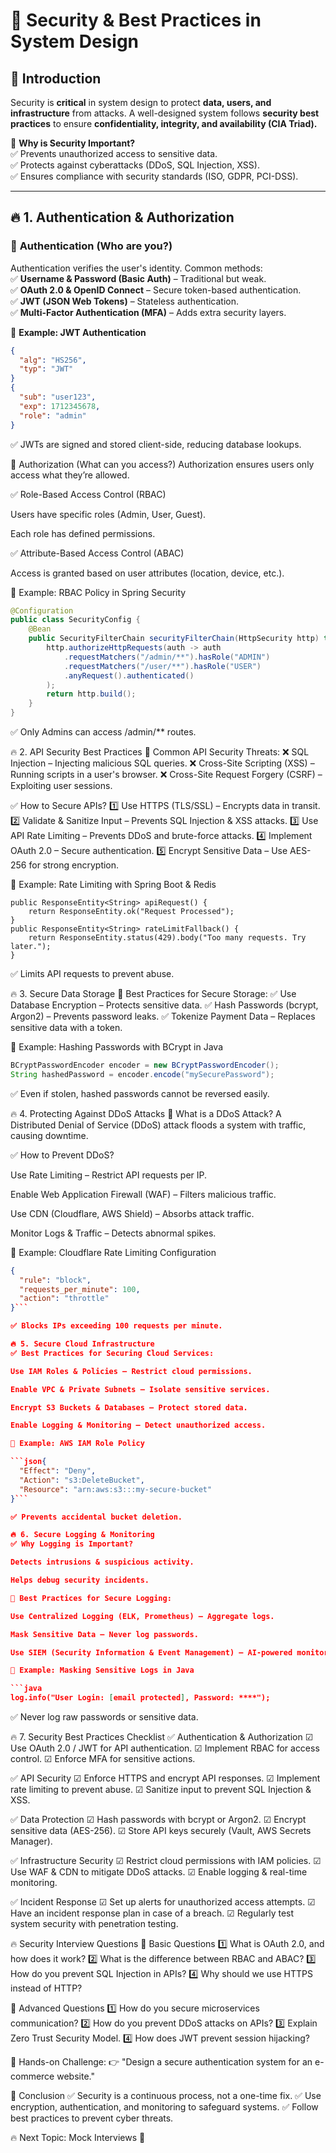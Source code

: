 # 🔐 **Security & Best Practices in System Design**  

## 🚀 **Introduction**  

Security is **critical** in system design to protect **data, users, and infrastructure** from attacks. A well-designed system follows **security best practices** to ensure **confidentiality, integrity, and availability (CIA Triad).**  

📌 **Why is Security Important?**  
✅ Prevents unauthorized access to sensitive data.  
✅ Protects against cyberattacks (DDoS, SQL Injection, XSS).  
✅ Ensures compliance with security standards (ISO, GDPR, PCI-DSS).  

---

## 🔥 **1. Authentication & Authorization**  

### 📌 **Authentication (Who are you?)**  
Authentication verifies the user's identity. Common methods:  
✅ **Username & Password (Basic Auth)** – Traditional but weak.  
✅ **OAuth 2.0 & OpenID Connect** – Secure token-based authentication.  
✅ **JWT (JSON Web Tokens)** – Stateless authentication.  
✅ **Multi-Factor Authentication (MFA)** – Adds extra security layers.  

📌 **Example: JWT Authentication**  
```json
{
  "alg": "HS256",
  "typ": "JWT"
}
{
  "sub": "user123",
  "exp": 1712345678,
  "role": "admin"
}
```
✅ JWTs are signed and stored client-side, reducing database lookups.

📌 Authorization (What can you access?)
Authorization ensures users only access what they’re allowed.

✅ Role-Based Access Control (RBAC)

Users have specific roles (Admin, User, Guest).

Each role has defined permissions.

✅ Attribute-Based Access Control (ABAC)

Access is granted based on user attributes (location, device, etc.).

📌 Example: RBAC Policy in Spring Security

```java
@Configuration
public class SecurityConfig {
    @Bean
    public SecurityFilterChain securityFilterChain(HttpSecurity http) throws Exception {
        http.authorizeHttpRequests(auth -> auth
            .requestMatchers("/admin/**").hasRole("ADMIN")
            .requestMatchers("/user/**").hasRole("USER")
            .anyRequest().authenticated()
        );
        return http.build();
    }
}
```
✅ Only Admins can access /admin/** routes.

🔥 2. API Security Best Practices
📌 Common API Security Threats:
❌ SQL Injection – Injecting malicious SQL queries.
❌ Cross-Site Scripting (XSS) – Running scripts in a user's browser.
❌ Cross-Site Request Forgery (CSRF) – Exploiting user sessions.

✅ How to Secure APIs?
1️⃣ Use HTTPS (TLS/SSL) – Encrypts data in transit.
2️⃣ Validate & Sanitize Input – Prevents SQL Injection & XSS attacks.
3️⃣ Use API Rate Limiting – Prevents DDoS and brute-force attacks.
4️⃣ Implement OAuth 2.0 – Secure authentication.
5️⃣ Encrypt Sensitive Data – Use AES-256 for strong encryption.

📌 Example: Rate Limiting with Spring Boot & Redis

```java@RateLimiter(name = "default", fallbackMethod = "rateLimitFallback")
public ResponseEntity<String> apiRequest() {
    return ResponseEntity.ok("Request Processed");
}
public ResponseEntity<String> rateLimitFallback() {
    return ResponseEntity.status(429).body("Too many requests. Try later.");
}
```
✅ Limits API requests to prevent abuse.

🔥 3. Secure Data Storage
📌 Best Practices for Secure Storage:
✅ Use Database Encryption – Protects sensitive data.
✅ Hash Passwords (bcrypt, Argon2) – Prevents password leaks.
✅ Tokenize Payment Data – Replaces sensitive data with a token.

📌 Example: Hashing Passwords with BCrypt in Java

```java
BCryptPasswordEncoder encoder = new BCryptPasswordEncoder();
String hashedPassword = encoder.encode("mySecurePassword");
```
✅ Even if stolen, hashed passwords cannot be reversed easily.

🔥 4. Protecting Against DDoS Attacks
📌 What is a DDoS Attack?
A Distributed Denial of Service (DDoS) attack floods a system with traffic, causing downtime.

✅ How to Prevent DDoS?

Use Rate Limiting – Restrict API requests per IP.

Enable Web Application Firewall (WAF) – Filters malicious traffic.

Use CDN (Cloudflare, AWS Shield) – Absorbs attack traffic.

Monitor Logs & Traffic – Detects abnormal spikes.

📌 Example: Cloudflare Rate Limiting Configuration
```json
{
  "rule": "block",
  "requests_per_minute": 100,
  "action": "throttle"
}```

✅ Blocks IPs exceeding 100 requests per minute.

🔥 5. Secure Cloud Infrastructure
✅ Best Practices for Securing Cloud Services:

Use IAM Roles & Policies – Restrict cloud permissions.

Enable VPC & Private Subnets – Isolate sensitive services.

Encrypt S3 Buckets & Databases – Protect stored data.

Enable Logging & Monitoring – Detect unauthorized access.

📌 Example: AWS IAM Role Policy

```json{
  "Effect": "Deny",
  "Action": "s3:DeleteBucket",
  "Resource": "arn:aws:s3:::my-secure-bucket"
}```

✅ Prevents accidental bucket deletion.

🔥 6. Secure Logging & Monitoring
✅ Why Logging is Important?

Detects intrusions & suspicious activity.

Helps debug security incidents.

📌 Best Practices for Secure Logging:

Use Centralized Logging (ELK, Prometheus) – Aggregate logs.

Mask Sensitive Data – Never log passwords.

Use SIEM (Security Information & Event Management) – AI-powered monitoring.

📌 Example: Masking Sensitive Logs in Java

```java
log.info("User Login: [email protected], Password: ****");
```
✅ Never log raw passwords or sensitive data.

🔥 7. Security Best Practices Checklist
✅ Authentication & Authorization
☑ Use OAuth 2.0 / JWT for API authentication.
☑ Implement RBAC for access control.
☑ Enforce MFA for sensitive actions.

✅ API Security
☑ Enforce HTTPS and encrypt API responses.
☑ Implement rate limiting to prevent abuse.
☑ Sanitize input to prevent SQL Injection & XSS.

✅ Data Protection
☑ Hash passwords with bcrypt or Argon2.
☑ Encrypt sensitive data (AES-256).
☑ Store API keys securely (Vault, AWS Secrets Manager).

✅ Infrastructure Security
☑ Restrict cloud permissions with IAM policies.
☑ Use WAF & CDN to mitigate DDoS attacks.
☑ Enable logging & real-time monitoring.

✅ Incident Response
☑ Set up alerts for unauthorized access attempts.
☑ Have an incident response plan in case of a breach.
☑ Regularly test system security with penetration testing.

🔥 Security Interview Questions
📌 Basic Questions
1️⃣ What is OAuth 2.0, and how does it work?
2️⃣ What is the difference between RBAC and ABAC?
3️⃣ How do you prevent SQL Injection in APIs?
4️⃣ Why should we use HTTPS instead of HTTP?

📌 Advanced Questions
1️⃣ How do you secure microservices communication?
2️⃣ How do you prevent DDoS attacks on APIs?
3️⃣ Explain Zero Trust Security Model.
4️⃣ How does JWT prevent session hijacking?

📌 Hands-on Challenge:
👉 "Design a secure authentication system for an e-commerce website."

🎯 Conclusion
✅ Security is a continuous process, not a one-time fix.
✅ Use encryption, authentication, and monitoring to safeguard systems.
✅ Follow best practices to prevent cyber threats.

🔥 Next Topic: Mock Interviews 🚀
